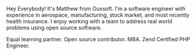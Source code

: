 
Hey Everybody! It's Matthew from Ouxsoft. I'm a software engineer with experience in aerospace, manufacturing, stock market, and most recently health insurance. 
I enjoy working with a team to address real world problems using open source software. 

Equal learning partner. 
Open source contributor.
MBA.
Zend Certified PHP Engineer.
